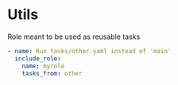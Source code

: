 # Utils

Role meant to be used as reusable tasks

```yaml
- name: Run tasks/other.yaml instead of 'main'
  include_role:
    name: myrole
    tasks_from: other
```
